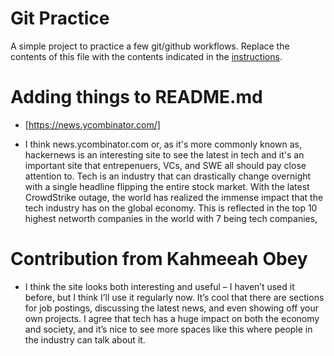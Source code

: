 # Git Practice
A simple project to practice a few git/github workflows.  Replace the contents of this file with the contents indicated in the [instructions](./instructions.md).

# Adding things to README.md

* [https://news.ycombinator.com/]

* I think news.ycombinator.com or, as it's more commonly known as, hackernews is an interesting site to see the latest in tech and it's an important site that entrepenuers, VCs, and SWE all should pay close attention to. Tech is an industry that can drastically change overnight with a single headline flipping the entire stock market. With the latest CrowdStrike outage, the world has realized the immense impact that the tech industry has on the global economy. This is reflected in the top 10 highest networth companies in the world with 7 being tech companies,


# Contribution from Kahmeeah Obey

* I think the site looks both interesting and useful – I haven’t used it before, but I think I’ll use it regularly now. It’s cool that there are sections for job postings, discussing the latest news, and even showing off your own projects. I agree that tech has a huge impact on both the economy and society, and it’s nice to see more spaces like this where people in the industry can talk about it.